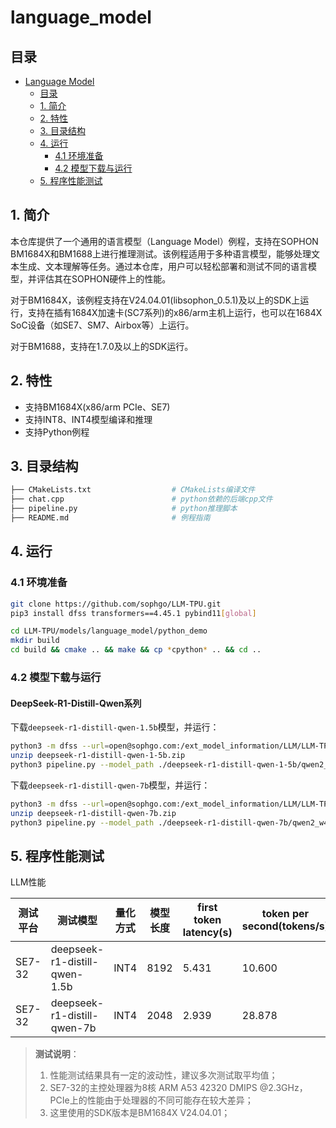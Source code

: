 # language_model

## 目录
- [Language Model](#language-model)
  - [目录](#目录)
  - [1. 简介](#1-简介)
  - [2. 特性](#2-特性)
  - [3. 目录结构](#3-目录结构)
  - [4. 运行](#4-运行)
    - [4.1 环境准备](#41-环境准备)
    - [4.2 模型下载与运行](#42-模型下载与运行)
  - [5. 程序性能测试](#5-程序性能测试)

## 1. 简介
本仓库提供了一个通用的语言模型（Language Model）例程，支持在SOPHON BM1684X和BM1688上进行推理测试。该例程适用于多种语言模型，能够处理文本生成、文本理解等任务。通过本仓库，用户可以轻松部署和测试不同的语言模型，并评估其在SOPHON硬件上的性能。

对于BM1684X，该例程支持在V24.04.01(libsophon_0.5.1)及以上的SDK上运行，支持在插有1684X加速卡(SC7系列)的x86/arm主机上运行，也可以在1684X SoC设备（如SE7、SM7、Airbox等）上运行。

对于BM1688，支持在1.7.0及以上的SDK运行。

## 2. 特性
* 支持BM1684X(x86/arm PCIe、SE7)
* 支持INT8、INT4模型编译和推理
* 支持Python例程

## 3. 目录结构
```bash
├── CMakeLists.txt                  # CMakeLists编译文件
├── chat.cpp                        # python依赖的后端cpp文件
├── pipeline.py                     # python推理脚本
├── README.md                       # 例程指南
```

## 4. 运行

### 4.1 环境准备
```bash
git clone https://github.com/sophgo/LLM-TPU.git
pip3 install dfss transformers==4.45.1 pybind11[global]

cd LLM-TPU/models/language_model/python_demo
mkdir build
cd build && cmake .. && make && cp *cpython* .. && cd ..
```

### 4.2 模型下载与运行

#### DeepSeek-R1-Distill-Qwen系列
下载`deepseek-r1-distill-qwen-1.5b`模型，并运行：
```bash
python3 -m dfss --url=open@sophgo.com:/ext_model_information/LLM/LLM-TPU/deepseek-r1-distill-qwen-1-5b.zip
unzip deepseek-r1-distill-qwen-1-5b.zip
python3 pipeline.py --model_path ./deepseek-r1-distill-qwen-1-5b/qwen2_w4bf16_seq8192_20250131_213156.bmodel --devid 0 --dir_path ./deepseek-r1-distill-qwen-1-5b/
```

下载`deepseek-r1-distill-qwen-7b`模型，并运行：
```bash
python3 -m dfss --url=open@sophgo.com:/ext_model_information/LLM/LLM-TPU/deepseek-r1-distill-qwen-7b.zip
unzip deepseek-r1-distill-qwen-7b.zip
python3 pipeline.py --model_path ./deepseek-r1-distill-qwen-7b/qwen2_w4bf16_seq2048_20250131_203910.bmodel --devid 0 --dir_path ./deepseek-r1-distill-qwen-7b/
```

## 5. 程序性能测试
LLM性能

|   测试平台   |           测试模型              | 量化方式 | 模型长度 | first token latency(s) | token per second(tokens/s) | 
| ----------- | ------------------------------ | -------- | -------- | --------------------- | -------------------------- | 
| SE7-32      | deepseek-r1-distill-qwen-1.5b  | INT4     | 8192     | 5.431                 | 10.600                     | 
| SE7-32      | deepseek-r1-distill-qwen-7b    | INT4     | 2048     | 2.939                 | 28.878                     | 

> **测试说明**：  
> 1. 性能测试结果具有一定的波动性，建议多次测试取平均值；
> 2. SE7-32的主控处理器为8核 ARM A53 42320 DMIPS @2.3GHz，PCIe上的性能由于处理器的不同可能存在较大差异；
> 3. 这里使用的SDK版本是BM1684X V24.04.01；